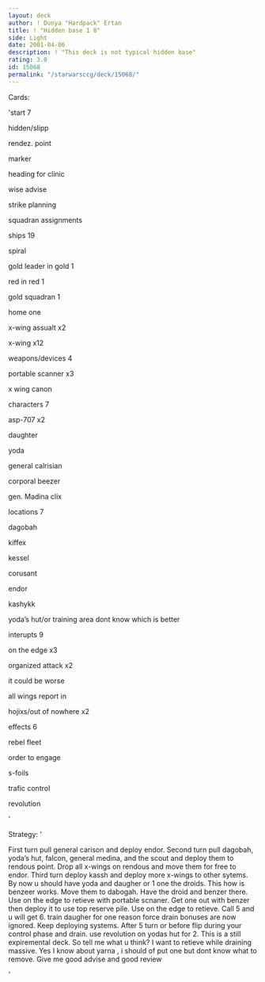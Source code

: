 ```yaml
---
layout: deck
author: ! Dunya "Hardpack" Ertan
title: ! "Hidden base 1 8"
side: Light
date: 2001-04-06
description: ! "This deck is not typical hidden base"
rating: 3.0
id: 15068
permalink: "/starwarsccg/deck/15068/"
---
```

Cards: 

'start 7 

hidden/slipp 

rendez. point 

marker 

heading for clinic 

wise advise 

strike planning 

squadran assignments 


ships 19 

spiral 

gold leader in gold 1 

red in red 1 

gold squadran 1 

home one 

x-wing assualt x2 

x-wing x12 


weapons/devices 4 


portable scanner x3 

x wing canon 


characters 7 


asp-707 x2 

daughter 

yoda 

general calrisian 

corporal beezer 

gen. Madina clix 


locations 7 

dagobah 

kiffex 

kessel 

corusant 

endor 

kashykk 

yoda’s hut/or training area dont know which is better 


interupts 9 

on the edge x3 

organized attack x2 

it could be worse 

all wings report in 

hojixs/out of nowhere x2 


effects 6 

rebel fleet 

order to engage 

s-foils 

trafic control 

revolution 


'

Strategy: '

 
First turn pull general carison and deploy endor. Second turn pull dagobah, yoda’s hut, falcon, general medina, and the scout and deploy them to rendous point. Drop all x-wings on rendous and move them for free to endor. Third turn deploy kassh and deploy more x-wings to other sytems. By now u should have yoda and daugher or 1 one the droids. This how is benzeer works. Move them to dabogah. Have the droid and benzer there. Use on the edge to retieve with portable scnaner. Get one out with benzer then deploy it to use top reserve pile. Use on the edge to retieve. Call 5 and u will get 6. train daugher for one reason force drain bonuses are now ignored. Keep deploying systems. After 5 turn or before flip during your control phase and drain. use revolution on yodas hut for 2. This is a still expiremental deck. So tell me what u think? I want to retieve while draining massive. Yes I know about yarna , i should of put one but dont know what to remove. Give me good advise and good review

'
